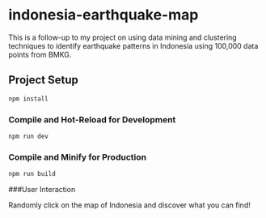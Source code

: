 # indonesia-earthquake-map

This is a follow-up to my project on using data mining and clustering techniques to identify earthquake patterns in Indonesia using 100,000 data points from BMKG.

## Project Setup

```sh
npm install
```

### Compile and Hot-Reload for Development

```sh
npm run dev
```

### Compile and Minify for Production

```sh
npm run build
```

###User Interaction

Randomly click on the map of Indonesia and discover what you can find!
